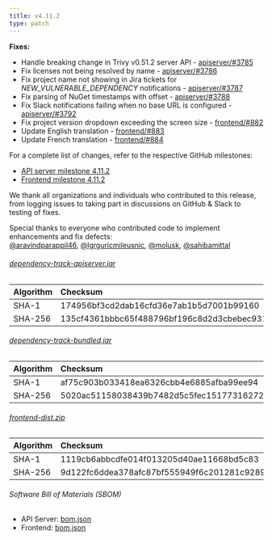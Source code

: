 ```yaml
---
title: v4.11.2
type: patch
---
```


**Fixes:**

* Handle breaking change in Trivy v0.51.2 server API - [apiserver/#3785]
* Fix licenses not being resolved by name - [apiserver/#3786]
* Fix project name not showing in Jira tickets for *NEW_VULNERABLE_DEPENDENCY* notifications - [apiserver/#3787]
* Fix parsing of NuGet timestamps with offset - [apiserver/#3788]
* Fix Slack notifications failing when no base URL is configured - [apiserver/#3792]
* Fix project version dropdown exceeding the screen size - [frontend/#882]
* Update English translation - [frontend/#883]
* Update French translation - [frontend/#884]

For a complete list of changes, refer to the respective GitHub milestones:

* [API server milestone 4.11.2](https://github.com/DependencyTrack/dependency-track/milestone/39?closed=1)
* [Frontend milestone 4.11.2](https://github.com/DependencyTrack/frontend/milestone/24?closed=1)

We thank all organizations and individuals who contributed to this release, from logging issues to taking part in discussions on GitHub & Slack to testing of fixes.

Special thanks to everyone who contributed code to implement enhancements and fix defects:  
[@aravindparappil46], [@lgrguricmileusnic], [@molusk], [@sahibamittal]

###### [dependency-track-apiserver.jar](https://github.com/DependencyTrack/dependency-track/releases/download/4.11.2/dependency-track-apiserver.jar)

| Algorithm | Checksum                                                         |
|:----------|:-----------------------------------------------------------------|
| SHA-1     | 174956bf3cd2dab16cfd36e7ab1b5d7001b99160                         |
| SHA-256   | 135cf4361bbbc65f488796bf196c8d2d3cbebec931b249e037551c6fbbae2ed7 |

###### [dependency-track-bundled.jar](https://github.com/DependencyTrack/dependency-track/releases/download/4.11.2/dependency-track-bundled.jar)

| Algorithm | Checksum                                                         |
|:----------|:-----------------------------------------------------------------|
| SHA-1     | af75c903b033418ea6326cbb4e6885afba99ee94                         |
| SHA-256   | 5020ac51158038439b7482d5c5fec151773162724dce1779249bf73053456d34 |

###### [frontend-dist.zip](https://github.com/DependencyTrack/dependency-track/releases/download/4.11.2/frontend-dist.zip)

| Algorithm | Checksum                                                         |
|:----------|:-----------------------------------------------------------------|
| SHA-1     | 1119cb6abbcdfe014f013205d40ae11668bd5c83                         |
| SHA-256   | 9d122fc6ddea378afc87bf555949f6c201281c9289a36ae97900b7bee4cbc7f5 |

###### Software Bill of Materials (SBOM)

* API Server: [bom.json](https://github.com/DependencyTrack/dependency-track/releases/download/4.11.2/bom.json)
* Frontend: [bom.json](https://github.com/DependencyTrack/frontend/releases/download/4.11.2/bom.json)

[apiserver/#3785]: https://github.com/DependencyTrack/dependency-track/pull/3785
[apiserver/#3786]: https://github.com/DependencyTrack/dependency-track/pull/3786
[apiserver/#3787]: https://github.com/DependencyTrack/dependency-track/pull/3787
[apiserver/#3788]: https://github.com/DependencyTrack/dependency-track/pull/3788
[apiserver/#3792]: https://github.com/DependencyTrack/dependency-track/pull/3792
[frontend/#882]: https://github.com/DependencyTrack/frontend/pull/882
[frontend/#883]: https://github.com/DependencyTrack/frontend/pull/883
[frontend/#884]: https://github.com/DependencyTrack/frontend/pull/884

[@aravindparappil46]: https://github.com/aravindparappil46
[@lgrguricmileusnic]: https://github.com/lgrguricmileusnic
[@molusk]: https://github.com/molusk
[@sahibamittal]: https://github.com/sahibamittal